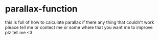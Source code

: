 # parallax-function
this is full of how to calculate parallax 
if there any thing that couldn't work pleace tell me or contect me or some where that you want me to improve plz tell me <3

